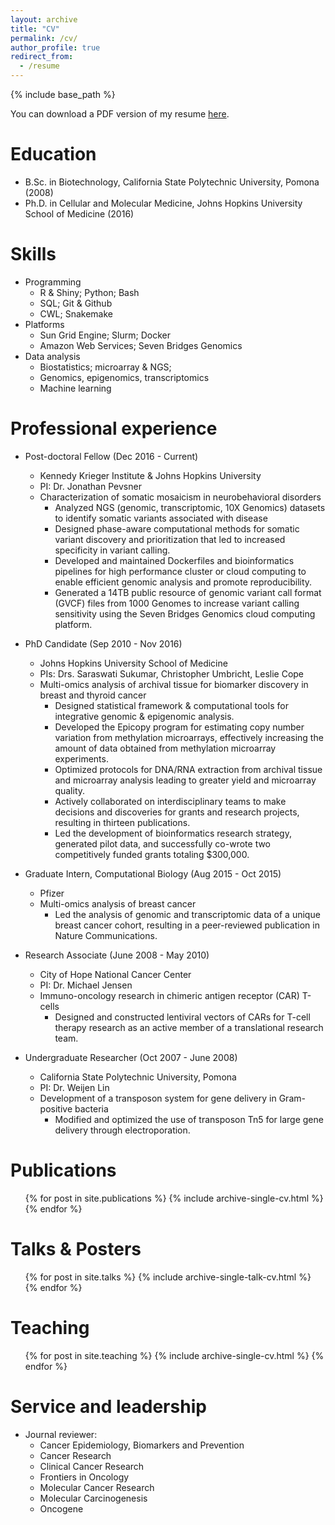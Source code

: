 ```yaml
---
layout: archive
title: "CV"
permalink: /cv/
author_profile: true
redirect_from:
  - /resume
---
```


{% include base_path %}

You can download a PDF version of my resume [here](/files/SCho_Resume.pdf).

Education
======
* B.Sc. in Biotechnology, California State Polytechnic University, Pomona (2008)
* Ph.D. in Cellular and Molecular Medicine, Johns Hopkins University School of Medicine (2016)

Skills
======
* Programming
  * R & Shiny; Python; Bash
  * SQL; Git & Github
  * CWL; Snakemake
* Platforms
  * Sun Grid Engine; Slurm; Docker
  * Amazon Web Services; Seven Bridges Genomics
* Data analysis
  * Biostatistics; microarray & NGS;
  * Genomics, epigenomics, transcriptomics
  * Machine learning

Professional experience
======
* Post-doctoral Fellow (Dec 2016 - Current)
  * Kennedy Krieger Institute & Johns Hopkins University
  * PI: Dr. Jonathan Pevsner
  * Characterization of somatic mosaicism in neurobehavioral disorders
    * Analyzed NGS (genomic, transcriptomic, 10X Genomics) datasets to identify somatic variants associated with disease
    * Designed phase-aware computational methods for somatic variant discovery and prioritization that led to increased specificity in variant calling.
    * Developed and maintained Dockerfiles and bioinformatics pipelines for high performance cluster or cloud computing to enable efficient genomic analysis and promote reproducibility.
    * Generated a 14TB public resource of genomic variant call format (GVCF) files from 1000 Genomes to increase variant calling sensitivity using the Seven Bridges Genomics cloud computing platform.

* PhD Candidate (Sep 2010 - Nov 2016)
  * Johns Hopkins University School of Medicine
  * PIs: Drs. Saraswati Sukumar, Christopher Umbricht, Leslie Cope
  * Multi-omics analysis of archival tissue for biomarker discovery in breast and thyroid cancer
    * Designed statistical framework & computational tools for integrative genomic & epigenomic analysis.
    * Developed the Epicopy program for estimating copy number variation from methylation microarrays, effectively increasing the amount of data obtained from methylation microarray experiments.
    * Optimized protocols for DNA/RNA extraction from archival tissue and microarray analysis leading to greater yield and microarray quality.
    * Actively collaborated on interdisciplinary teams to make decisions and discoveries for grants and research projects, resulting in thirteen publications.
    * Led the development of bioinformatics research strategy, generated pilot data, and successfully co-wrote two competitively funded grants totaling $300,000.

* Graduate Intern, Computational Biology (Aug  2015 - Oct 2015)
  * Pfizer
  * Multi-omics analysis of breast cancer
    * Led the analysis of genomic and transcriptomic data of a unique breast cancer cohort, resulting in a peer-reviewed publication in Nature Communications.

* Research Associate (June 2008 - May 2010)
  * City of Hope National Cancer Center
  * PI: Dr. Michael Jensen
  * Immuno-oncology research in chimeric antigen receptor (CAR) T-cells
    * Designed and constructed lentiviral vectors of CARs for T-cell therapy research as an active member of a translational research team.

* Undergraduate Researcher (Oct 2007 - June 2008)
  * California State Polytechnic University, Pomona
  * PI: Dr. Weijen Lin
  * Development of a transposon system for gene delivery in Gram-positive bacteria
    * Modified and optimized the use of transposon Tn5 for large gene delivery through electroporation.

Publications
======
  <ul>{% for post in site.publications %}
    {% include archive-single-cv.html %}
  {% endfor %}</ul>

Talks & Posters
======
  <ul>{% for post in site.talks %}
    {% include archive-single-talk-cv.html %}
  {% endfor %}</ul>

Teaching
======
  <ul>{% for post in site.teaching %}
    {% include archive-single-cv.html %}
  {% endfor %}</ul>

Service and leadership
======
* Journal reviewer:
  * Cancer Epidemiology, Biomarkers and Prevention
  * Cancer Research
  * Clinical Cancer Research
  * Frontiers in Oncology
  * Molecular Cancer Research
  * Molecular Carcinogenesis
  * Oncogene

